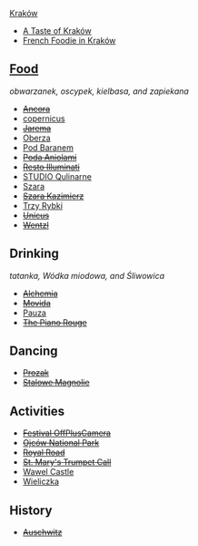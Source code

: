 [Kraków](http://en.wikipedia.org/wiki/Kraków)

* [A Taste of Kraków](http://www.bbc.com/travel/feature/20130321-a-taste-of-krakow)
* [French Foodie in Kraków](http://frenchfoodieindublin.blogspot.co.uk/2012/10/french-foodie-in-krakow_17.html)

## [Food](https://maps.google.com/maps/ms?msid=213048725167148360720.0004da9f7893f710df18f&msa=0&ll=50.05375,19.946408&spn=0.018296,0.045447)

_obwarzanek, oscypek, kielbasa, and zapiekana_

* ~~[Ancora](http://www.ancora-restaurant.com)~~
* [copernicus](https://copernicus.hotel.com.pl/hotel-copernicus/copernicus-restaurant)
* ~~[Jarema](http://www.jarema.pl)~~
* [Oberza](http://www.oberza.pl)
* [Pod Baranem](http://podbaranem.com)
* ~~[Poda Aniolami](http://www.podaniolami.pl/en/)~~
* ~~[Resto Illuminati](http://restoilluminati.pl/en/)~~
* [STUDIO Qulinarne](http://www.studioqulinarne.pl)
* [Szara](http://szara.pl)
* ~~[Szara Kazimierz](http://www.szarakazimierz.pl)~~
* [Trzy Rybki](http://www.likushoteleirestauracje.pl/pl/Restauracja_Trzy_Rybki)
* ~~[Unicus](http://www.hotelunicus.pl/restauracja,4.html)~~
* ~~[Wentzl](http://www.restauracjawentzl.pl/?lang=en)~~

## Drinking

_tatanka, Wódka miodowa, and Śliwowica_

* ~~[Alchemia](http://en.alchemia.com.pl)~~
* ~~[Movida](https://www.facebook.com/movidacocktailbar)~~
* [Pauza](http://www.pauza.pl)
* ~~[The Piano Rouge](http://www.thepianorouge.com)~~

## Dancing

* ~~[Prozak](http://www.prozak.pl)~~
* ~~[Stalowe Magnolie](http://stalowemagnolie.com/?lang=en)~~

## Activities

* ~~[Festival OffPlusCamera](http://www.offpluscamera.com/en/)~~
* ~~[Ojców National Park](http://en.wikipedia.org/wiki/Ojców_National_Park)~~
* ~~[Royal Road](http://en.wikipedia.org/wiki/Royal_Road,_Kraków)~~
* ~~[St. Mary's Trumpet Call](https://en.wikipedia.org/wiki/St._Mary's_Trumpet_Call)~~
* [Wawel Castle](http://en.wikipedia.org/wiki/Wawel_Castle)
* [Wieliczka](http://en.wikipedia.org/wiki/Wieliczka)

## History

* ~~[Auschwitz](http://en.wikipedia.org/wiki/Auschwitz_concentration_camp)~~
